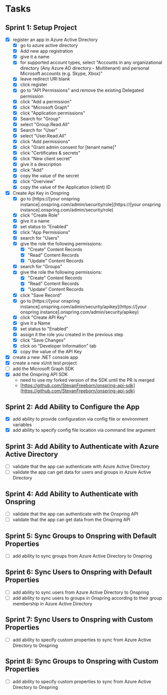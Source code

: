 # Tasks

## Sprint 1: Setup Project

- [x] register an app in Azure Active Directory
  - [x] go to azure active directory
  - [x] Add new app registration
  - [x] give it a name
  - [x] for supported account types, select "Accounts in any organizational directory (Any Azure AD directory - Multitenant) and personal Microsoft accounts (e.g. Skype, Xbox)"
  - [x] leave redirect URI blank
  - [x] click register
  - [x] go to "API Permissions" and remove the existing Delegated permission
  - [x] click "Add a permission"
  - [x] click "Microsoft Graph"
  - [x] click "Application permissions"
  - [x] Search for "Group"
  - [x] select "Group.Read.All"
  - [x] Search for "User"
  - [x] select "User.Read.All"
  - [x] click "Add permissions"
  - [x] click "Grant admin consent for [tenant name]"
  - [x] click "Certificates & secrets"
  - [x] click "New client secret"
  - [x] give it a description
  - [x] click "Add"
  - [x] copy the value of the secret
  - [x] click "Overview"
  - [x] copy the value of the Application (client) ID
- [x] Create Api Key in Onspring
  - [x] go to [https://[your onspring instance].onspring.com/admin/security/role](https://[your onspring instance].onspring.com/admin/security/role)
  - [x] click "Create Role"
  - [x] give it a name
  - [x] set status to "Enabled"
  - [x] click "App Permissions"
  - [x] search for "Users"
  - [x] give the role the following permissions:
    - [x] "Create" Content Records
    - [x] "Read" Content Records
    - [x] "Update" Content Records
  - [x] search for "Groups"
  - [x] give the role the following permissions:
    - [x] "Create" Content Records
    - [x] "Read" Content Records
    - [x] "Update" Content Records
  - [x] click "Save Record"
  - [x] go to [https://[your onspring instance].onspring.com/admin/security/apikey](https://[your onspring instance].onspring.com/admin/security/apikey)
  - [x] click "Create API Key"
  - [x] give it a Name
  - [x] set status to "Enabled"
  - [x] assign it the role you created in the previous step
  - [x] click "Save Changes"
  - [x] click on "Developer Information" tab
  - [x] copy the value of the API Key
- [x] create a new .NET console app
- [x] create a new xUnit test project
- [ ] add the Microsoft Graph SDK
- [x] add the Onspring API SDK
  - need to use my forked version of the SDK until the PR is merged
  - [https://github.com/StevanFreeborn/onspring-api-sdk](https://github.com/StevanFreeborn/onspring-api-sdk)

## Sprint 2: Add Ability to Configure the App

- [x] add ability to provide configuration via config file or environment variables
- [x] add ability to specify config file location via command line argument

## Sprint 3: Add Ability to Authenticate with Azure Active Directory

- [ ] validate that the app can authenticate with Azure Active Directory
- [ ] validate the app can get data for users and groups in Azure Active Directory

## Sprint 4: Add Ability to Authenticate with Onspring

- [ ] validate that the app can authenticate with the Onspring API
- [ ] validate that the app can get data from the Onspring API

## Sprint 5: Sync Groups to Onspring with Default Properties

- [ ] add ability to sync groups from Azure Active Directory to Onspring

## Sprint 6: Sync Users to Onspring with Default Properties

- [ ] add ability to sync users from Azure Active Directory to Onspring
- [ ] add ability to sync users to groups in Onspring according to their group membership in Azure Active Directory

## Sprint 7: Sync Users to Onspring with Custom Properties

- [ ] add ability to specify custom properties to sync from Azure Active Directory to Onspring

## Sprint 8: Sync Groups to Onspring with Custom Properties

- [ ] add ability to specify custom properties to sync from Azure Active Directory to Onspring
